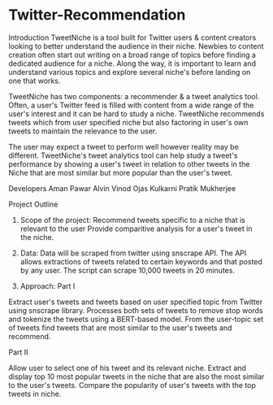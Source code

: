 # Twitter-Recommendation

Introduction
TweetNiche is a tool built for Twitter users & content creators looking to better understand the audience in their niche. Newbies to content creation often start out writing on a broad range of topics before finding a dedicated audience for a niche. Along the way, it is important to learn and understand various topics and explore several niche's before landing on one that works.

TweetNiche has two components: a recommender & a tweet analytics tool. Often, a user's Twitter feed is filled with content from a wide range of the user's interest and it can be hard to study a niche. TweetNiche recommends tweets which from user specified niche but also factoring in user's own tweets to maintain the relevance to the user.

The user may expect a tweet to perform well however reality may be different. TweetNiche's tweet analytics tool can help study a tweet's performance by showing a user's tweet in relation to other tweets in the Niche that are most similar but more popular than the user's tweet.

Developers
Aman Pawar
Alvin Vinod
Ojas Kulkarni
Pratik Mukherjee

Project Outline
1. Scope of the project:
Recommend tweets specific to a niche that is relevant to the user
Provide comparitive analysis for a user's tweet in the niche.
2. Data:
Data will be scraped from twitter using snscrape API. The API allows extractions of tweets related to certain keywords and that posted by any user. The script can scrape 10,000 tweets in 20 minutes.

3. Approach:
Part I

Extract user's tweets and tweets based on user specified topic from Twitter using snscrape library.
Processes both sets of tweets to remove stop words and tokenize the tweets using a BERT-based model.
From the user-topic set of tweets find tweets that are most similar to the user's tweets and recommend.

Part II

Allow user to select one of his tweet and its relevant niche.
Extract and display top 10 most popular tweets in the niche that are also the most similar to the user's tweets.
Compare the popularity of user's tweets with the top tweets in niche.
